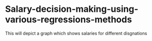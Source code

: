# Salary-decision-making-using-various-regressions-methods
This will depict a graph which shows salaries for different disgnations
